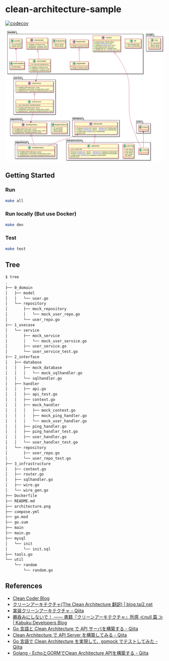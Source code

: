 # clean-architecture-sample

[![codecov](https://codecov.io/gh/Ras96/clean-architecture-sample/branch/main/graph/badge.svg?token=EEQK7B0DQN)](https://codecov.io/gh/Ras96/clean-architecture-sample)

![architecture](./architecture.png)

## Getting Started

### Run

```sh
make all
```

### Run locally (But use Docker)

```sh
make dev
```

### Test

```sh
make test
```

## Tree

```txt
$ tree
.
├── 0_domain
│   ├── model
│   │   └── user.go
│   └── repository
│       ├── mock_repository
│       │   └── mock_user_repo.go
│       └── user_repo.go
├── 1_usecase
│   └── service
│       ├── mock_service
│       │   └── mock_user_service.go
│       ├── user_service.go
│       └── user_service_test.go
├── 2_interface
│   ├── database
│   │   ├── mock_database
│   │   │   └── mock_sqlhandler.go
│   │   └── sqlhandler.go
│   ├── handler
│   │   ├── api.go
│   │   ├── api_test.go
│   │   ├── context.go
│   │   ├── mock_handler
│   │   │   ├── mock_context.go
│   │   │   ├── mock_ping_handler.go
│   │   │   └── mock_user_handler.go
│   │   ├── ping_handler.go
│   │   ├── ping_handler_test.go
│   │   ├── user_handler.go
│   │   └── user_handler_test.go
│   └── repository
│       ├── user_repo.go
│       └── user_repo_test.go
├── 3_infrastructure
│   ├── context.go
│   ├── router.go
│   ├── sqlhandler.go
│   ├── wire.go
│   └── wire_gen.go
├── Dockerfile
├── README.md
├── architecture.png
├── compose.yml
├── go.mod
├── go.sum
├── main
├── main.go
├── mysql
│   └── init
│       └── init.sql
├── tools.go
└── util
    └── random
        └── random.go
```

## References

- [Clean Coder Blog](https://blog.cleancoder.com/uncle-bob/2012/08/13/the-clean-architecture.html)
- [クリーンアーキテクチャ(The Clean Architecture 翻訳) | blog.tai2.net](https://blog.tai2.net/the_clean_architecture.html)
- [実装クリーンアーキテクチャ - Qiita](https://qiita.com/nrslib/items/a5f902c4defc83bd46b8)
- [鵜呑みにしないで！ —— 書籍『クリーンアーキテクチャ』所感 ≪null 篇 ≫ | Kabuku Developers Blog](https://www.kabuku.co.jp/developers/clean-architecture-inconsistency)
- [Go 言語と Clean Architecture で API サーバを構築する - Qiita](https://qiita.com/ariku/items/874656b33d2e5acdf281)
- [Clean Architecture で API Server を構築してみる - Qiita](https://qiita.com/hirotakan/items/698c1f5773a3cca6193e)
- [Go 言語で Clean Architecture を実現して、gomock でテストしてみた - Qiita](https://qiita.com/ogady/items/34aae1b2af3080e0fec4)
- [Golang - EchoとGORMでClean Architecture APIを構築する - Qiita](https://qiita.com/so-heee/items/0cca93008eae635c642a)
